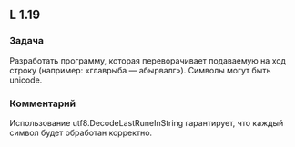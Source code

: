 ## L 1.19

### Задача
Разработать программу, которая переворачивает подаваемую на ход строку (например: «главрыба — абырвалг»). Символы могут быть unicode.

### Комментарий
Использование utf8.DecodeLastRuneInString гарантирует, что каждый символ будет обработан корректно.